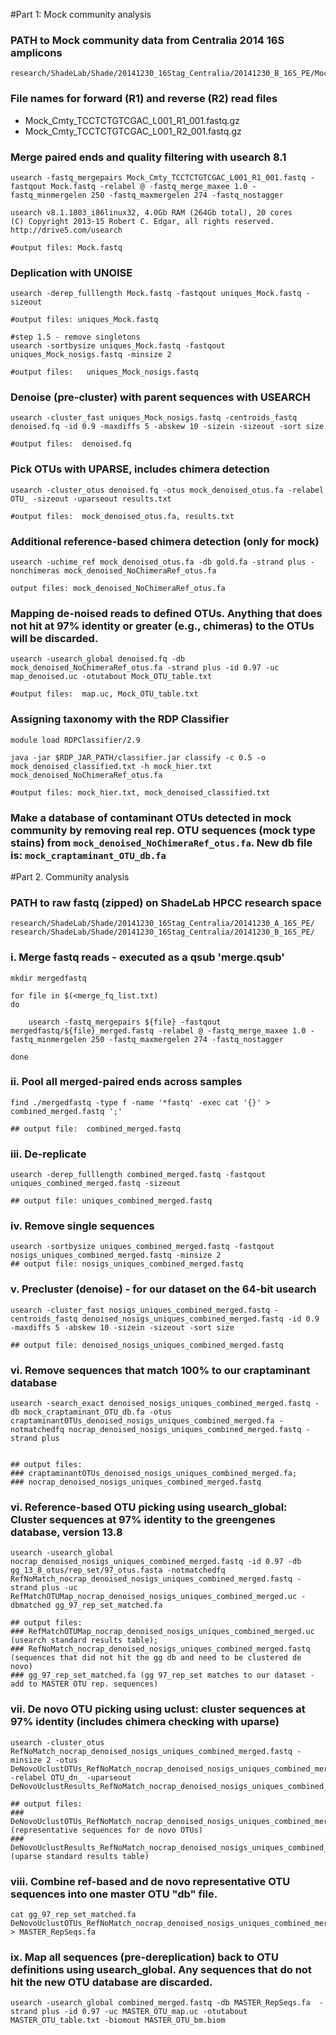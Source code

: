 #Part 1:  Mock community analysis
### PATH to Mock community data from Centralia 2014 16S amplicons
```
research/ShadeLab/Shade/20141230_16Stag_Centralia/20141230_B_16S_PE/Mock_Cmty_TCCTCTGTCGAC_L001_R*
```

### File names for forward (R1) and reverse (R2) read files
* Mock_Cmty_TCCTCTGTCGAC_L001_R1_001.fastq.gz
* Mock_Cmty_TCCTCTGTCGAC_L001_R2_001.fastq.gz

### Merge paired ends and quality filtering with usearch 8.1
```
usearch -fastq_mergepairs Mock_Cmty_TCCTCTGTCGAC_L001_R1_001.fastq -fastqout Mock.fastq -relabel @ -fastq_merge_maxee 1.0 -fastq_minmergelen 250 -fastq_maxmergelen 274 -fastq_nostagger

usearch v8.1.1803_i86linux32, 4.0Gb RAM (264Gb total), 20 cores
(C) Copyright 2013-15 Robert C. Edgar, all rights reserved.
http://drive5.com/usearch

#output files: Mock.fastq
```

### Deplication with UNOISE
```
usearch -derep_fulllength Mock.fastq -fastqout uniques_Mock.fastq -sizeout

#output files: uniques_Mock.fastq

#step 1.5 - remove singletons
usearch -sortbysize uniques_Mock.fastq -fastqout uniques_Mock_nosigs.fastq -minsize 2

#output files:   uniques_Mock_nosigs.fastq
```

### Denoise (pre-cluster) with parent sequences with USEARCH
```
usearch -cluster_fast uniques_Mock_nosigs.fastq -centroids_fastq denoised.fq -id 0.9 -maxdiffs 5 -abskew 10 -sizein -sizeout -sort size

#output files:  denoised.fq
```

### Pick OTUs with UPARSE, includes chimera detection
```
usearch -cluster_otus denoised.fq -otus mock_denoised_otus.fa -relabel OTU_ -sizeout -uparseout results.txt   

#output files:  mock_denoised_otus.fa, results.txt   
```

### Additional reference-based chimera detection (only for mock)
```
usearch -uchime_ref mock_denoised_otus.fa -db gold.fa -strand plus -nonchimeras mock_denoised_NoChimeraRef_otus.fa

output files: mock_denoised_NoChimeraRef_otus.fa
```

### Mapping de-noised reads to defined OTUs.  Anything that does not hit at 97% identity or greater (e.g., chimeras) to the OTUs will be discarded.   
```
usearch -usearch_global denoised.fq -db mock_denoised_NoChimeraRef_otus.fa -strand plus -id 0.97 -uc map_denoised.uc -otutabout Mock_OTU_table.txt

#output files:  map.uc, Mock_OTU_table.txt
```

### Assigning taxonomy with the RDP Classifier
```
module load RDPClassifier/2.9

java -jar $RDP_JAR_PATH/classifier.jar classify -c 0.5 -o mock_denoised_classified.txt -h mock_hier.txt mock_denoised_NoChimeraRef_otus.fa

#output files: mock_hier.txt, mock_denoised_classified.txt
```

### Make a database of contaminant OTUs detected in mock community by removing real rep. OTU sequences (mock type stains) from `mock_denoised_NoChimeraRef_otus.fa`.  New db file is: `mock_craptaminant_OTU_db.fa`


#Part 2.  Community analysis
### PATH to raw fastq (zipped) on ShadeLab HPCC research space

```
research/ShadeLab/Shade/20141230_16Stag_Centralia/20141230_A_16S_PE/
research/ShadeLab/Shade/20141230_16Stag_Centralia/20141230_B_16S_PE/
```

### i.  Merge fastq reads - executed as a qsub 'merge.qsub'

```
mkdir mergedfastq

for file in $(<merge_fq_list.txt)
do

    usearch -fastq_mergepairs ${file} -fastqout mergedfastq/${file}_merged.fastq -relabel @ -fastq_merge_maxee 1.0 -fastq_minmergelen 250 -fastq_maxmergelen 274 -fastq_nostagger

done
```

### ii.  Pool all merged-paired ends across samples

```
find ./mergedfastq -type f -name '*fastq' -exec cat '{}' > combined_merged.fastq ';'

## output file:  combined_merged.fastq
```

### iii.  De-replicate

```
usearch -derep_fulllength combined_merged.fastq -fastqout uniques_combined_merged.fastq -sizeout

## output file: uniques_combined_merged.fastq
```

### iv.  Remove single sequences

```
usearch -sortbysize uniques_combined_merged.fastq -fastqout nosigs_uniques_combined_merged.fastq -minsize 2
## output file: nosigs_uniques_combined_merged.fastq
```

### v. Precluster (denoise) - for our dataset on the 64-bit usearch

```
usearch -cluster_fast nosigs_uniques_combined_merged.fastq -centroids_fastq denoised_nosigs_uniques_combined_merged.fastq -id 0.9 -maxdiffs 5 -abskew 10 -sizein -sizeout -sort size

## output file: denoised_nosigs_uniques_combined_merged.fastq
```

### vi.  Remove sequences that match 100% to our craptaminant database

```
usearch -search_exact denoised_nosigs_uniques_combined_merged.fastq -db mock_craptaminant_OTU_db.fa -otus craptaminantOTUs_denoised_nosigs_uniques_combined_merged.fa -notmatchedfq nocrap_denoised_nosigs_uniques_combined_merged.fastq -strand plus


## output files:
### craptaminantOTUs_denoised_nosigs_uniques_combined_merged.fa;
### nocrap_denoised_nosigs_uniques_combined_merged.fastq
```

### vi.  Reference-based OTU picking using usearch_global: Cluster sequences at 97% identity to the greengenes database, version 13.8

```
usearch -usearch_global nocrap_denoised_nosigs_uniques_combined_merged.fastq -id 0.97 -db gg_13_8_otus/rep_set/97_otus.fasta -notmatchedfq RefNoMatch_nocrap_denoised_nosigs_uniques_combined_merged.fastq -strand plus -uc RefMatchOTUMap_nocrap_denoised_nosigs_uniques_combined_merged.uc -dbmatched gg_97_rep_set_matched.fa

## output files:
### RefMatchOTUMap_nocrap_denoised_nosigs_uniques_combined_merged.uc (usearch standard results table);
### RefNoMatch_nocrap_denoised_nosigs_uniques_combined_merged.fastq (sequences that did not hit the gg db and need to be clustered de novo)
### gg_97_rep_set_matched.fa (gg 97_rep_set matches to our dataset - add to MASTER OTU rep. sequences)
```

### vii.  De novo OTU picking using uclust:  cluster sequences at 97% identity (includes chimera checking with uparse)

```
usearch -cluster_otus RefNoMatch_nocrap_denoised_nosigs_uniques_combined_merged.fastq -minsize 2 -otus DeNovoUclustOTUs_RefNoMatch_nocrap_denoised_nosigs_uniques_combined_merged.fa -relabel OTU_dn_ -uparseout DeNovoUclustResults_RefNoMatch_nocrap_denoised_nosigs_uniques_combined_merged.up

## output files:
### DeNovoUclustOTUs_RefNoMatch_nocrap_denoised_nosigs_uniques_combined_merged.fa (representative sequences for de novo OTUs)
### DeNovoUclustResults_RefNoMatch_nocrap_denoised_nosigs_uniques_combined_merged.up (uparse standard results table)
```

### viii.  Combine ref-based and de novo representative OTU sequences into one master OTU "db" file.

```
cat gg_97_rep_set_matched.fa DeNovoUclustOTUs_RefNoMatch_nocrap_denoised_nosigs_uniques_combined_merged.fa > MASTER_RepSeqs.fa
```

### ix.  Map all sequences (pre-dereplication) back to OTU definitions using usearch_global.  Any sequences that do not hit the new OTU database are discarded.

```
usearch -usearch_global combined_merged.fastq -db MASTER_RepSeqs.fa  -strand plus -id 0.97 -uc MASTER_OTU_map.uc -otutabout MASTER_OTU_table.txt -biomout MASTER_OTU_bm.biom
```

